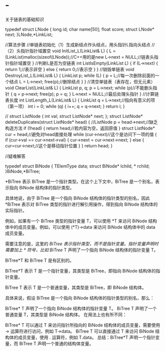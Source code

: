 # -
关于链表的基础知识

typedef struct LNode
{
	long id;
	char name[50];
	float score;
	struct LNode* next;
}LNode,*LinkList;

//算法步骤
//单链表初始化（1）生成新结点作头结点，用头指针L指向头结点 
//（2）头指针指针域置空
void InitList_L(LinkList& L)
{
	L = (LinkList)malloc(sizeof(LNode));//C++用的是new
	L->next = NULL;//链表头指针指针域置空
}
//判断L是否为空链表
int ListIsEmpty(LinkList L)
{
	if (L->next)
	{
		return 1;//表示非空
	}
	else
	{
		return 0;//表示空
	}
}
//销毁单链表
void DestroyList_L(LinkList& L)
{
	LinkList p;
	while (L)
	{
		p = L;//每一次删除前面的一个结点
		L = L->next;
		free(p);//删除结点
	}
}
//清空单链表（表存在，但无元素）
void ClearList(LinkList& L)
{
	LinkList p, q;
	p = L->next;
	while (p)//不能删头指针
	{
		q = p->next;
		free(p);
		p = q;
	}
	L->next = NULL;//最后处理头指针
}
//计算链表长度
int ListLength_L(LinkList& L)
{
	LinkList q = L->next;//指向有意义的项（第一项）
	int i = 0;
	while (q)
	{
		i++;
		q = q->next;
	}
	return i;
}

//
struct ListNode {
	int val;
	struct ListNode* next;
};
struct ListNode* deleteDuplicates(struct ListNode* head)
{
	//ListNode p = head->next;//缺乏构造方法
	if (!head)
	{
		return head;//若内容为空，返回原值
	}
	struct ListNode* cur = head;//避免对head直接处理
	while (cur->next)//这个是访问下一项的值
	{
		if (cur->val == cur->next->val)
		{
			cur->next = cur->next->next;
		}
		else
		{
			cur=cur->next;//这个是移动指针位置
		}
	}
	return head;
}


//疑难解答

typedef struct BiNode
{
	TElemType data;
	struct BiNode* lchild, * rchild;
}BiNode,*BiTree;

*BiTree 表示 BiTree 是一个指针类型。在这个上下文中，BiTree 是一个别名，表示指向 BiNode 结构体的指针类型。

具体地说，由于 BiTree 是一个指向 BiNode 结构体的指针类型的别名，因此 *BiTree 表示对 BiTree 类型的指针进行解引用操作，得到指向 BiNode 结构体的实际指针。

例如，如果有一个 BiTree 类型的指针变量 T，可以使用 *T 来访问 BiNode 结构体中的成员变量。例如，可以使用 (*T)->data 来访问 BiNode 结构体中的 data 成员变量。

需要注意的是，这里的 *BiTree 表示指针类型，而不是指针变量。指针变量声明时需要加上 * 符号，比如 BiTree* T 声明了一个指向 BiNode 结构体的指针变量 T。

BiTree*T 和 BiTree T 是有区别的。

BiTree*T 表示 T 是一个指针变量，其类型是 BiTree，即指向 BiNode 结构体的指针变量。

BiTree T 表示 T 是一个普通变量，其类型是 BiTree，即 BiNode 结构体。

具体来说，假设 BiTree 是一个指向 BiNode 结构体的指针类型的别名，那么：

BiTree* T 声明了一个指向 BiNode 结构体的指针变量 T。
BiTree T 声明了一个普通变量 T，其类型是 BiNode 结构体。
在用法上也有所不同：

BiTree* T 可以通过 T 来访问指针所指向的 BiNode 结构体的成员变量，需要使用 -> 运算符进行访问，例如 T->data。
BiTree T 可以直接通过 T 来访问 BiNode 结构体的成员变量，使用 . 运算符，例如 T.data。
总结：BiTree*T 声明一个指针变量，而 BiTree T 声明一个普通的结构体变量。
